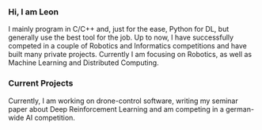### Hi, I am Leon
I mainly program in C/C++ and, just for the ease, Python for DL, but generally use the best tool for the job. Up to now, I have successfully competed in a couple of Robotics and Informatics competitions and have built many private projects. Currently I am focusing on Robotics, as well as Machine Learning and Distributed Computing.

### Current Projects
Currently, I am working on drone-control software, writing my seminar paper about Deep Reinforcement Learning and am competing in a german-wide AI competition.
